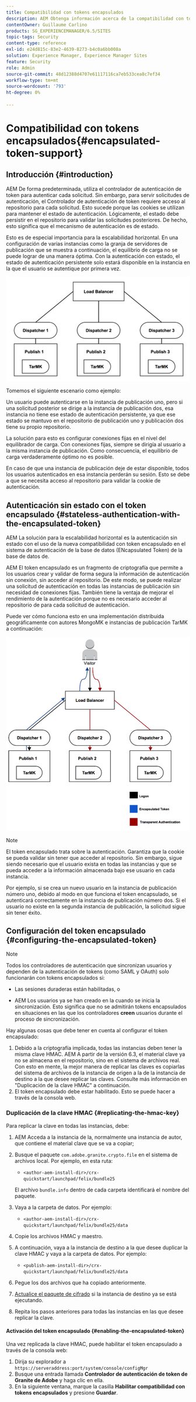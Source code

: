 ```yaml
---
title: Compatibilidad con tokens encapsulados
description: AEM Obtenga información acerca de la compatibilidad con tokens encapsulados en el servicio de asistencia de.
contentOwner: Guillaume Carlino
products: SG_EXPERIENCEMANAGER/6.5/SITES
topic-tags: Security
content-type: reference
exl-id: e24d815c-83e2-4639-8273-b4c0a6bb008a
solution: Experience Manager, Experience Manager Sites
feature: Security
role: Admin
source-git-commit: 48d12388d4707e61117116ca7eb533cea8c7ef34
workflow-type: tm+mt
source-wordcount: '793'
ht-degree: 0%

---
```


# Compatibilidad con tokens encapsulados{#encapsulated-token-support}

## Introducción {#introduction}

AEM De forma predeterminada, utiliza el controlador de autenticación de token para autenticar cada solicitud. Sin embargo, para servir solicitudes de autenticación, el Controlador de autenticación de token requiere acceso al repositorio para cada solicitud. Esto sucede porque las cookies se utilizan para mantener el estado de autenticación. Lógicamente, el estado debe persistir en el repositorio para validar las solicitudes posteriores. De hecho, esto significa que el mecanismo de autenticación es de estado.

Esto es de especial importancia para la escalabilidad horizontal. En una configuración de varias instancias como la granja de servidores de publicación que se muestra a continuación, el equilibrio de carga no se puede lograr de una manera óptima. Con la autenticación con estado, el estado de autenticación persistente solo estará disponible en la instancia en la que el usuario se autentique por primera vez.

![chlimage_1-33](assets/chlimage_1-33a.png)

Tomemos el siguiente escenario como ejemplo:

Un usuario puede autenticarse en la instancia de publicación uno, pero si una solicitud posterior se dirige a la instancia de publicación dos, esa instancia no tiene ese estado de autenticación persistente, ya que ese estado se mantuvo en el repositorio de publicación uno y publicación dos tiene su propio repositorio.

La solución para esto es configurar conexiones fijas en el nivel del equilibrador de carga. Con conexiones fijas, siempre se dirigía al usuario a la misma instancia de publicación. Como consecuencia, el equilibrio de carga verdaderamente óptimo no es posible.

En caso de que una instancia de publicación deje de estar disponible, todos los usuarios autenticados en esa instancia perderán su sesión. Esto se debe a que se necesita acceso al repositorio para validar la cookie de autenticación.

## Autenticación sin estado con el token encapsulado {#stateless-authentication-with-the-encapsulated-token}

AEM La solución para la escalabilidad horizontal es la autenticación sin estado con el uso de la nueva compatibilidad con token encapsulado en el sistema de autenticación de la base de datos (ENcapsulated Token) de la base de datos de.

AEM El token encapsulado es un fragmento de criptografía que permite a los usuarios crear y validar de forma segura la información de autenticación sin conexión, sin acceder al repositorio. De este modo, se puede realizar una solicitud de autenticación en todas las instancias de publicación sin necesidad de conexiones fijas. También tiene la ventaja de mejorar el rendimiento de la autenticación porque no es necesario acceder al repositorio de para cada solicitud de autenticación.

Puede ver cómo funciona esto en una implementación distribuida geográficamente con autores MongoMK e instancias de publicación TarMK a continuación:

![chlimage_1-34](assets/chlimage_1-34a.png)

>[!NOTE]
>
>El token encapsulado trata sobre la autenticación. Garantiza que la cookie se pueda validar sin tener que acceder al repositorio. Sin embargo, sigue siendo necesario que el usuario exista en todas las instancias y que se pueda acceder a la información almacenada bajo ese usuario en cada instancia.
>
>Por ejemplo, si se crea un nuevo usuario en la instancia de publicación número uno, debido al modo en que funciona el token encapsulado, se autenticará correctamente en la instancia de publicación número dos. Si el usuario no existe en la segunda instancia de publicación, la solicitud sigue sin tener éxito.
>

## Configuración del token encapsulado {#configuring-the-encapsulated-token}

>[!NOTE]
>Todos los controladores de autenticación que sincronizan usuarios y dependen de la autenticación de tokens (como SAML y OAuth) solo funcionarán con tokens encapsulados si:
>
>* Las sesiones duraderas están habilitadas, o
>
>* AEM Los usuarios ya se han creado en la cuando se inicia la sincronización. Esto significa que no se admitirán tokens encapsulados en situaciones en las que los controladores **creen** usuarios durante el proceso de sincronización.

Hay algunas cosas que debe tener en cuenta al configurar el token encapsulado:

1. Debido a la criptografía implicada, todas las instancias deben tener la misma clave HMAC. AEM A partir de la versión 6.3, el material clave ya no se almacena en el repositorio, sino en el sistema de archivos real. Con esto en mente, la mejor manera de replicar las claves es copiarlas del sistema de archivos de la instancia de origen a la de la instancia de destino a la que desee replicar las claves. Consulte más información en &quot;Duplicación de la clave HMAC&quot; a continuación.
1. El token encapsulado debe estar habilitado. Esto se puede hacer a través de la consola web.

### Duplicación de la clave HMAC {#replicating-the-hmac-key}

Para replicar la clave en todas las instancias, debe:

1. AEM Acceda a la instancia de la, normalmente una instancia de autor, que contiene el material clave que se va a copiar;
1. Busque el paquete `com.adobe.granite.crypto.file` en el sistema de archivos local. Por ejemplo, en esta ruta:

   * `<author-aem-install-dir>/crx-quickstart/launchpad/felix/bundle25`

   El archivo `bundle.info` dentro de cada carpeta identificará el nombre del paquete.

1. Vaya a la carpeta de datos. Por ejemplo:

   * `<author-aem-install-dir>/crx-quickstart/launchpad/felix/bundle25/data`

1. Copie los archivos HMAC y maestro.
1. A continuación, vaya a la instancia de destino a la que desee duplicar la clave HMAC y vaya a la carpeta de datos. Por ejemplo:

   * `<publish-aem-install-dir>/crx-quickstart/launchpad/felix/bundle25/data`

1. Pegue los dos archivos que ha copiado anteriormente.
1. [Actualice el paquete de cifrado](/help/communities/deploy-communities.md#refresh-the-granite-crypto-bundle) si la instancia de destino ya se está ejecutando.

1. Repita los pasos anteriores para todas las instancias en las que desee replicar la clave.

#### Activación del token encapsulado {#enabling-the-encapsulated-token}

Una vez replicada la clave HMAC, puede habilitar el token encapsulado a través de la consola web:

1. Dirija su explorador a `https://serveraddress:port/system/console/configMgr`
1. Busque una entrada llamada **Controlador de autenticación de token de Granite de Adobe** y haga clic en ella.
1. En la siguiente ventana, marque la casilla **Habilitar compatibilidad con tokens encapsulados** y presione **Guardar**.
